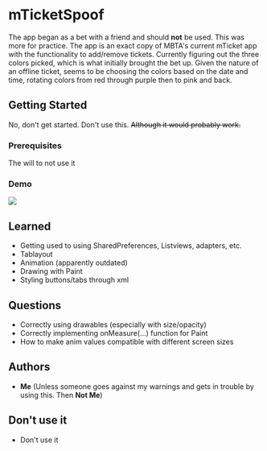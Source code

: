 # mTicketSpoof

The app began as a bet with a friend and should **not** be used. This was more for practice. The app is an exact copy of MBTA's current mTicket app with the functionality to add/remove tickets. Currently figuring out the three colors picked, which is what initially brought the bet up. Given the nature of an offline ticket, seems to be choosing the colors based on the date and time, rotating colors from red through purple then to pink and back.

## Getting Started

No, don't get started. Don't use this. ~~Although it would probably work.~~

### Prerequisites

The will to not use it

### Demo
<img src="/demo/mTicketSpoof.gif"/>

## Learned

* Getting used to using SharedPreferences, Listviews, adapters, etc.
* Tablayout
* Animation (apparently outdated)
* Drawing with Paint
* Styling buttons/tabs through xml

## Questions

* Correctly using drawables (especially with size/opacity)
* Correctly implementing onMeasure(...) function for Paint
* How to make anim values compatible with different screen sizes

## Authors

* **Me** (Unless someone goes against my warnings and gets in trouble by using this. Then **Not Me**)

## Don't use it

* Don't use it